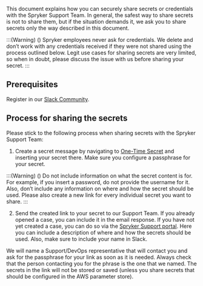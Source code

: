 This document explains how you can securely share secrets or credentials with the Spryker Support Team. In general, the safest way to share secrets is not to share them, but if the situation demands it, we ask you to share secrets only the way described in this document.

:::(Warning) ()
Spryker employees never ask for credentials. We delete and don’t work with any credentials received if they were not shared using the process outlined below. Legit use cases for sharing secrets are very limited, so when in doubt, please discuss the issue with us before sharing your secret.
:::

## Prerequisites
Register in our [Slack Community](https://spryker.com/en/support/sprykercommunity/).

## Process for sharing the secrets

Please stick to the following process when sharing secrets with the Spryker Support Team:

1. Create a secret message by navigating to [One-Time Secret](https://onetimesecret.com/) and inserting your secret there. Make sure you configure a passphrase for your secret.

:::(Warning) ()
Do not include information on what the secret content is for. For example, if you insert a password, do not provide the username for it. Also, don’t include any information on where and how the secret should be used. Please also create a new link for every individual secret you want to share.
:::

2. Send the created link to your secret to our Support Team. If you already opened a case, you can include it in the email response. If you have not yet created a case, you can do so via the [Spryker Support portal](https://support.spryker.com/). Here you can include a description of where and how the secrets should be used. Also, make sure to include your name in Slack.

We will name a Support/DevOps representative that will contact you and ask for the passphrase for your link as soon as it is needed. Always check that the person contacting you for the phrase is the one that we named. The secrets in the link will not be stored or saved (unless you share secrets that should be configured in the AWS parameter store).